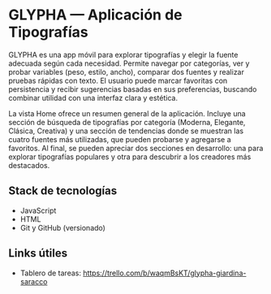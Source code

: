 # GLYPHA — Aplicación de Tipografías

GLYPHA es una app móvil para explorar tipografías y elegir la fuente adecuada según cada necesidad. Permite navegar por categorías, ver y probar variables (peso, estilo, ancho), comparar dos fuentes y realizar pruebas rápidas con texto. El usuario puede marcar favoritas con persistencia y recibir sugerencias basadas en sus preferencias, buscando combinar utilidad con una interfaz clara y estética.

La vista Home ofrece un resumen general de la aplicación.
Incluye una sección de búsqueda de tipografías por categoría (Moderna, Elegante, Clásica, Creativa) y una sección de tendencias donde se muestran las cuatro fuentes más utilizadas, que pueden probarse y agregarse a favoritos.
Al final, se pueden apreciar dos secciones en desarrollo: una para explorar tipografías populares y otra para descubrir a los creadores más destacados.

## Stack de tecnologías
- JavaScript
- HTML
- Git y GitHub (versionado)

## Links útiles
- Tablero de tareas: https://trello.com/b/waqmBsKT/glypha-giardina-saracco  
